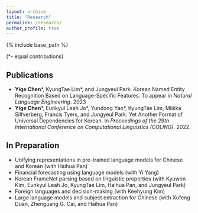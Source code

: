 ```yaml
---
layout: archive
title: "Research"
permalink: /research/
author_profile: true
---
```


<!--
{% if author.googlescholar %}
  You can also find my articles on <u><a href="{{author.googlescholar}}">my Google Scholar profile</a>.</u>
{% endif %}
-->

{% include base_path %}

(\*- equal contributions)

## Publications

* **Yige Chen**\*, KyungTae Lim\*, and Jungyeul Park. Korean Named Entity Recognition Based on Language-Specific Features. To appear in *Natural Language Engineering*. 2023
* **Yige Chen**\*, Eunkyul Leah Jo\*, Yundong Yao\*, KyungTae Lim, Miikka Silfverberg, Francis Tyers, and Jungyeul Park. Yet Another Format of Universal Dependencies for Korean. In *Proceedings of the 29th International Conference on Computational Linguistics (COLING)*. 2022. 

<!--## Working Papers-->

## In Preparation

* Unifying representations in pre-trained language models for Chinese and Korean (with Haihua Pan)
* Financial forecasting using language models (with Yi Yang)
* Korean FrameNet parsing based on linguistic properties (with Kyuwon Kim, Eunkyul Leah Jo, KyungTae Lim, Haihua Pan, and Jungyeul Park)
* Foreign languages and decision-making (with Keehyung Kim)
* Large language models and subject extraction for Chinese (with Xufeng Duan, Zhenguang G. Cai, and Haihua Pan)
<!--* Autoregressive language models and language acquisition (with Zebo Xu, Haihua Pan, and Zhenguang G. Cai)-->

